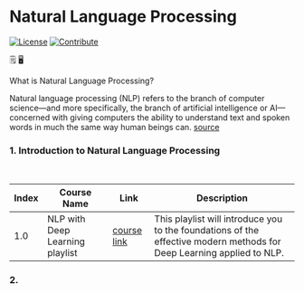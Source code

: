 # Natural Language Processing

[![License](https://img.shields.io/badge/License-CC0%201.0%20Universal-brightgreen.svg?style=flat-square)](https://github.com/66daysofdata/License)
[![Contribute](https://img.shields.io/badge/PRs-Contributions%20are%20Welcome-blue.svg?style=flat-square)](https://github.com/66daysofdata/Welcome-to-the-community)


🗒️ 🖥️

What is Natural Language Processing?

Natural language processing (NLP) refers to the branch of computer science—and more specifically, the branch of artificial intelligence or AI—concerned with giving computers the ability to understand text and spoken words in much the same way human beings can. [source](https://www.ibm.com/topics/natural-language-processing)


### 1. Introduction to Natural Language Processing

<br>

| Index |  Course Name	| Link | Description |
| ----- | ------------------- | ----| ------------ |
| 1.0 | NLP with Deep Learning playlist |[course link](https://www.youtube.com/watch?v=rmVRLeJRkl4&list=PLoROMvodv4rOSH4v6133s9LFPRHjEmbmJ)| This playlist will introduce you to the foundations of the effective modern methods for Deep Learning applied to NLP. |

### 2.  



<br>


